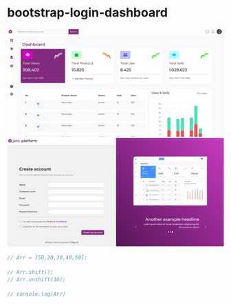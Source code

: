 # bootstrap-login-dashboard


![Alt text](https://raw.githubusercontent.com/isreeks/bootstrap-login-dashboard/master/assets/dashboard%20(2).png?raw=true "Title")
![Alt text](https://raw.githubusercontent.com/isreeks/bootstrap-login-dashboard/master/assets/login.png?raw=true "Title")


```js
// Arr = [50,20,30,40,50];

// Arr.shift();
// Arr.unshift(10);

// console.log(Arr)

```
